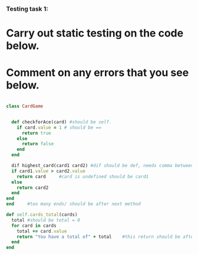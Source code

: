 ### Testing task 1:

# Carry out static testing on the code below.
# Comment on any errors that you see below.
```ruby

class CardGame


  def checkforAce(card) #should be self.
    if card.value = 1 # should be ==
      return true
    else
      return false
    end
  end

  dif highest_card(card1 card2) #dif should be def, needs comma between arguements, should be self.
  if card1.value > card2.value
    return card		#card is undefined should be card1
  else
    return card2
  end
end
end 	#too many ends/ should be after next method

def self.cards_total(cards)
  total	#should be total = 0
  for card in cards
    total += card.value
    return "You have a total of" + total	#this return should be after the loop has completed. use #{} or total.to_s
  end
end
```
